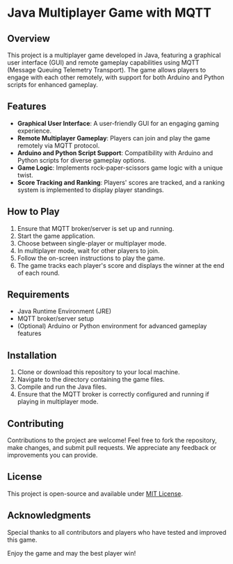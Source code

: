 # Java Multiplayer Game with MQTT

## Overview
This project is a multiplayer game developed in Java, featuring a graphical user interface (GUI) and remote gameplay capabilities using MQTT (Message Queuing Telemetry Transport). The game allows players to engage with each other remotely, with support for both Arduino and Python scripts for enhanced gameplay.

## Features
- **Graphical User Interface**: A user-friendly GUI for an engaging gaming experience.
- **Remote Multiplayer Gameplay**: Players can join and play the game remotely via MQTT protocol.
- **Arduino and Python Script Support**: Compatibility with Arduino and Python scripts for diverse gameplay options.
- **Game Logic**: Implements rock-paper-scissors game logic with a unique twist.
- **Score Tracking and Ranking**: Players' scores are tracked, and a ranking system is implemented to display player standings.

## How to Play
1. Ensure that MQTT broker/server is set up and running.
2. Start the game application.
3. Choose between single-player or multiplayer mode.
4. In multiplayer mode, wait for other players to join.
5. Follow the on-screen instructions to play the game.
6. The game tracks each player's score and displays the winner at the end of each round.

## Requirements
- Java Runtime Environment (JRE)
- MQTT broker/server setup
- (Optional) Arduino or Python environment for advanced gameplay features

## Installation
1. Clone or download this repository to your local machine.
2. Navigate to the directory containing the game files.
3. Compile and run the Java files.
4. Ensure that the MQTT broker is correctly configured and running if playing in multiplayer mode.

## Contributing
Contributions to the project are welcome! Feel free to fork the repository, make changes, and submit pull requests. We appreciate any feedback or improvements you can provide.

## License
This project is open-source and available under [MIT License](LICENSE).

## Acknowledgments
Special thanks to all contributors and players who have tested and improved this game.

Enjoy the game and may the best player win!
